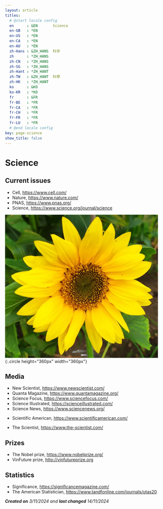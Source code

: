 ```yaml
---
layout: article
titles:
  # @start locale config
  en      : &EN       Science
  en-GB   : *EN
  en-US   : *EN
  en-CA   : *EN
  en-AU   : *EN
  zh-Hans : &ZH_HANS  科学
  zh      : *ZH_HANS
  zh-CN   : *ZH_HANS
  zh-SG   : *ZH_HANS
  zh-Hant : *ZH_HANT
  zh-TW   : &ZH_HANT  科學
  zh-HK   : *ZH_HANT
  ko      : &KO
  ko-KR   : *KO
  fr      : &FR
  fr-BE   : *FR
  fr-CA   : *FR
  fr-CH   : *FR
  fr-FR   : *FR
  fr-LU   : *FR
  # @end locale config
key: page-science
show_title: false
---
```


# Science

## Current issues

+ Cell, <https://www.cell.com/>
+ Nature, <https://www.nature.com/>
+ PNAS, <https://www.pnas.org/>
+ Science, <https://www.science.org/journal/science>

![Image](assets/images/young-sunflower.jpg){:.circle height="360px" width="360px"}

## Media

- New Scientist, <https://www.newscientist.com/>
- Quanta Magazine, <https://www.quantamagazine.org/>
- Science Focus, <https://www.sciencefocus.com/>
- Science Illustrated, <https://scienceillustrated.com/>
- Science News, <https://www.sciencenews.org/>
+ Scientific American, <https://www.scientificamerican.com/>
- The Scientist, <https://www.the-scientist.com/>

## Prizes

- The Nobel prize, <https://www.nobelprize.org/>
- VinFuture prize, <http://vinfutureprize.org>

## Statistics

+ Significance, <https://significancemagazine.com/>
+ The American Statistician, <https://www.tandfonline.com/journals/utas20>

***Created on** 3/11/2024 and **last changed** 14/11/2024*
